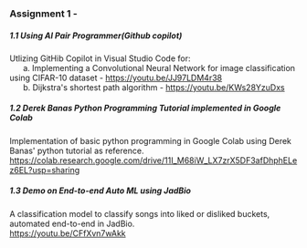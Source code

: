 ### Assignment 1 - 
##### 1.1 Using AI Pair Programmer(Github copilot)
Utlizing GitHib Copilot in Visual Studio Code for: <br>
&nbsp; &nbsp; &nbsp; a. Implementing a Convolutional Neural Network for image classification using CIFAR-10 dataset - https://youtu.be/JJ97LDM4r38 <br> 
&nbsp; &nbsp; &nbsp; b. Dijkstra's shortest path algorithm - https://youtu.be/KWs28YzuDxs

##### 1.2 Derek Banas Python Programming Tutorial implemented in Google Colab
Implementation of basic python programming in Google Colab using Derek Banas' python tutorial as reference. <br>
https://colab.research.google.com/drive/11I_M68iW_LX7zrX5DF3afDhphELez6EL?usp=sharing

##### 1.3 Demo on End-to-end Auto ML using JadBio
A classification model to classify songs into liked or disliked buckets, automated end-to-end in JadBio. <br>
https://youtu.be/CFfXvn7wAkk
